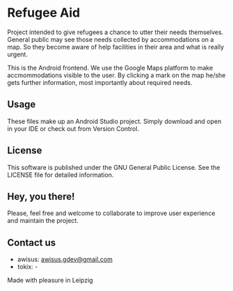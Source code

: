 # Refugee Aid
Project intended to give refugees a chance to utter their needs themselves.
General public may see those needs collected by accommodations on a map.
So they become aware of help facilities in their area and what is really urgent.

This is the Android frontend.
We use the Google Maps platform to make accmommodations visible to the user.
By clicking a mark on the map he/she gets further information, most importantly about required needs.

## Usage
These files make up an Android Studio project. Simply download and open in your IDE or check out from Version Control.

## License
This software is published under the GNU General Public License.
See the LICENSE file for detailed information.

## Hey, you there!
Please, feel free and welcome to collaborate to improve user experience and maintain the project.

## Contact us
- awisus: awisus.gdev@gmail.com
- tokix: -

Made with pleasure in Leipzig
